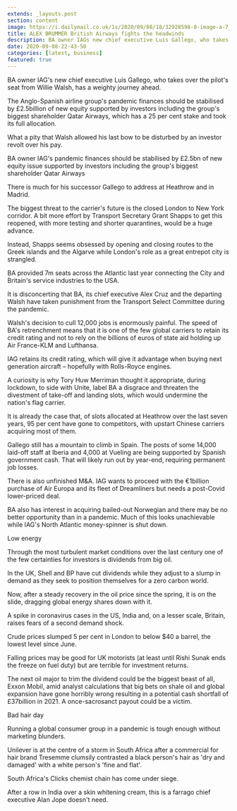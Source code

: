 ```yaml
---
extends: _layouts.post
section: content
image: https://i.dailymail.co.uk/1s/2020/09/08/18/32928598-0-image-a-7_1599587478856.jpg 
title: ALEX BRUMMER British Airways fights the headwinds 
description: BA owner IAGs new chief executive Luis Gallego, who takes over the pilots seat from Willie Walsh in the wake of an investor revolt, has a weighty journey ahead. 
date: 2020-09-08-22-43-50 
categories: [latest, business] 
featured: true 
--- 
```

BA owner IAG's new chief executive Luis Gallego, who takes over the pilot's seat from Willie Walsh, has a weighty journey ahead.

The Anglo-Spanish airline group's pandemic finances should be stabilised by £2.5billion of new equity supported by investors including the group's biggest shareholder Qatar Airways, which has a 25 per cent stake and took its full allocation.

What a pity that Walsh allowed his last bow to be disturbed by an investor revolt over his pay.

BA owner IAG's pandemic finances should be stabilised by £2.5bn of new equity issue supported by investors including the group's biggest shareholder Qatar Airways

There is much for his successor Gallego to address at Heathrow and in Madrid.

The biggest threat to the carrier's future is the closed London to New York corridor. A bit more effort by Transport Secretary Grant Shapps to get this reopened, with more testing and shorter quarantines, would be a huge advance.

Instead, Shapps seems obsessed by opening and closing routes to the Greek islands and the Algarve while London's role as a great entrepot city is strangled. 

BA provided 7m seats across the Atlantic last year connecting the City and Britain's service industries to the USA.

It is disconcerting that BA, its chief executive Alex Cruz and the departing Walsh have taken punishment from the Transport Select Committee during the pandemic.

Walsh's decision to cull 12,000 jobs is enormously painful. The speed of BA's retrenchment means that it is one of the few global carriers to retain its credit rating and not to rely on the billions of euros of state aid holding up Air France-KLM and Lufthansa.

IAG retains its credit rating, which will give it advantage when buying next generation aircraft – hopefully with Rolls-Royce engines.

A curiosity is why Tory Huw Merriman thought it appropriate, during lockdown, to side with Unite, label BA a disgrace and threaten the divestment of take-off and landing slots, which would undermine the nation's flag carrier. 

It is already the case that, of slots allocated at Heathrow over the last seven years, 95 per cent have gone to competitors, with upstart Chinese carriers acquiring most of them.

Gallego still has a mountain to climb in Spain. The posts of some 14,000 laid-off staff at Iberia and 4,000 at Vueling are being supported by Spanish government cash. That will likely run out by year-end, requiring permanent job losses.

There is also unfinished M&A. IAG wants to proceed with the €1billion purchase of Air Europa and its fleet of Dreamliners but needs a post-Covid lower-priced deal.

BA also has interest in acquiring bailed-out Norwegian and there may be no better opportunity than in a pandemic. Much of this looks unachievable while IAG's North Atlantic money-spinner is shut down.

Low energy

Through the most turbulent market conditions over the last century one of the few certainties for investors is dividends from big oil.

In the UK, Shell and BP have cut dividends while they adjust to a slump in demand as they seek to position themselves for a zero carbon world.

Now, after a steady recovery in the oil price since the spring, it is on the slide, dragging global energy shares down with it. 

A spike in coronavirus cases in the US, India and, on a lesser scale, Britain, raises fears of a second demand shock.

Crude prices slumped 5 per cent in London to below $40 a barrel, the lowest level since June. 

Falling prices may be good for UK motorists (at least until Rishi Sunak ends the freeze on fuel duty) but are terrible for investment returns.

The next oil major to trim the dividend could be the biggest beast of all, Exxon Mobil, amid analyst calculations that big bets on shale oil and global expansion have gone horribly wrong resulting in a potential cash shortfall of £37billion in 2021. A once-sacrosanct payout could be a victim.

Bad hair day

Running a global consumer group in a pandemic is tough enough without marketing blunders.

Unilever is at the centre of a storm in South Africa after a commercial for hair brand Tresemme clumsily contrasted a black person's hair as 'dry and damaged' with a white person's 'fine and flat'.

South Africa's Clicks chemist chain has come under siege.

After a row in India over a skin whitening cream, this is a farrago chief executive Alan Jope doesn't need.

